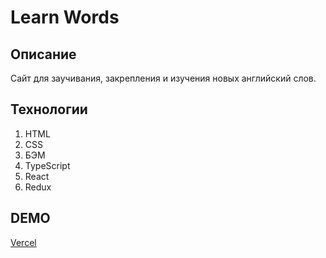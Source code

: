 # Learn Words

## Описание

Сайт для заучивания, закрепления и изучения новых английский слов.

## Технологии

1. HTML
2. CSS
3. БЭМ
4. TypeScript
5. React
6. Redux

## DEMO

[Vercel](https://learn-words-gamma.vercel.app/)
